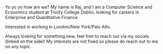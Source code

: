 Yo yo yo how are we?
My name is Raj, and I am a Computer Science and Economics student at Trinity College Dublin, looking for careers in Enterprise and Quantitative Finance

Interested in working in London/New York/Palo Alto.

Always looking for something new, feel free to reach out via my socials (linked on the side)!
My interests are not fixed so please do reach out to me on any topic.

<!--
**raupadhyaya04/raupadhyaya04** is a ✨ _special_ ✨ repository because its `README.md` (this file) appears on your GitHub profile.

Here are some ideas to get you started:

- 🔭 I’m currently working on ...
- 🌱 I’m currently learning ...
- 👯 I’m looking to collaborate on ...
- 🤔 I’m looking for help with ...
- 💬 Ask me about ...
- 📫 How to reach me: ...
- 😄 Pronouns: ...
- ⚡ Fun fact: ...
-->
